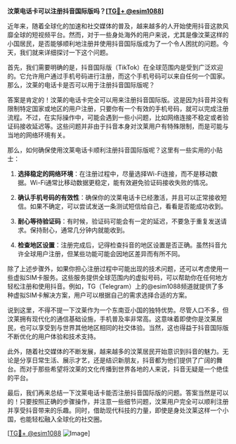 **汶萊电话卡可以注册抖音国际版吗？[[TG💪+ @esim1088](https://t.me/s/esim1088)]**

近年来，随着全球化的加速和社交媒体的普及，越来越多的人开始使用抖音这款风靡全球的短视频平台。然而，对于一些身处海外的用户来说，尤其是像汶莱这样的小国居民，是否能够顺利地注册并使用抖音国际版成为了一个令人困扰的问题。今天，我们就来详细探讨一下这个问题。

首先，我们需要明确的是，抖音国际版（TikTok）在全球范围内是受到广泛欢迎的。它允许用户通过手机号码进行注册，而这个手机号码可以来自任何一个国家。那么，汶莱的电话卡是否可以用于注册抖音国际版呢？

答案是肯定的！汶莱的电话卡完全可以用来注册抖音国际版。这是因为抖音并没有限制特定国家或地区的用户注册，只要你有一个有效的手机号码，就可以完成注册流程。不过，在实际操作中，可能会遇到一些小问题，比如网络连接不稳定或者验证码接收延迟等。这些问题并非由于抖音本身对汶莱用户有特殊限制，而是可能与当地的网络环境有关。

那么，如何确保使用汶莱电话卡顺利注册抖音国际版呢？这里有一些实用的小贴士：

1. **选择稳定的网络环境**：在注册过程中，尽量选择Wi-Fi连接，而不是移动数据。Wi-Fi通常比移动数据更稳定，能有效避免验证码接收失败的情况。

2. **确认手机号码的有效性**：确保你的汶莱电话卡已经激活，并且可以正常接收短信。如果不确定，可以尝试发送一条测试短信给自己，看看是否能成功收到。

3. **耐心等待验证码**：有时候，验证码可能会有一定的延迟，不要急于重复发送请求。保持耐心，通常几分钟内就能收到。

4. **检查地区设置**：注册完成后，记得检查抖音的地区设置是否正确。虽然抖音允许全球用户注册，但某些功能可能会因地区差异而有所不同。

除了上述步骤外，如果你担心注册过程中可能出现的技术问题，还可以考虑使用一些虚拟SIM卡服务。这些服务提供全球范围内的虚拟号码，可以帮助你在任何地方轻松注册和使用抖音。例如，TG（Telegram）上的@esim1088频道就提供了多种虚拟SIM卡解决方案，用户可以根据自己的需求选择合适的方案。

说到这里，不得不提一下汶莱作为一个东南亚小国的独特优势。尽管人口不多，但汶莱拥有现代化的通信基础设施，手机普及率非常高。这意味着即使你是汶莱居民，也可以享受到与世界其他地区相同的社交体验。当然，这也得益于抖音国际版不断优化的用户体验和技术支持。

此外，随着社交媒体的不断发展，越来越多的汶莱居民开始意识到抖音的魅力。无论是分享日常生活、展示才艺，还是结识新朋友，抖音都为他们提供了广阔的舞台。而对于那些希望将汶莱的文化传播到世界各地的人来说，抖音无疑是一个绝佳的平台。

最后，我们再来总结一下汶莱电话卡能否注册抖音国际版的问题。答案当然是可以的！只要按照正确的步骤操作，并注意一些细节问题，汶莱用户完全可以顺利注册并享受抖音带来的乐趣。同时，借助现代科技的力量，即使是身处汶莱这样一个小国，也能轻松融入全球化的社交圈。

[[TG💪+ @esim1088](https://t.me/s/esim1088) ![Image](https://i.postimg.cc/4NQfJmqS/Snipaste-2025-05-13-00-14-12.png)]